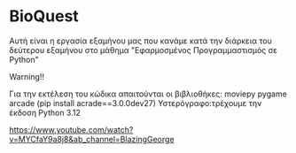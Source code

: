 # BioQuest
 Αυτή είναι η εργασία εξαμήνου μας που κανάμε κατά την διάρκεια του δεύτερου εξαμήνου στο μάθημα "Εφαρμοσμένος Προγραμμαστισμός σε Python"

Warning!!

Για την εκτέλεση του κώδικα απαιτούνται οι βιβλιοθήκες:
moviepy
pygame
arcade (pip install acrade==3.0.0dev27)
Υστερόγραφο:τρέχουμε την έκδοση Python 3.12


https://www.youtube.com/watch?v=MYCfaY9a8j8&ab_channel=BlazingGeorge